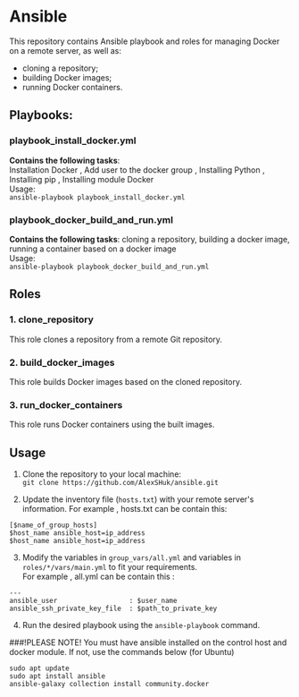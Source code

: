 # Ansible
This repository contains Ansible playbook and roles for managing Docker on a remote server, as well as:
- cloning a repository;  
- building Docker images;  
- running Docker containers.  
## Playbooks:  
### playbook_install_docker.yml  
**Сontains the following tasks**:  
Installation Docker , Add user to the docker group , Installing Python , Installing pip , Installing module Docker  
Usage:  
`ansible-playbook playbook_install_docker.yml` 

### playbook_docker_build_and_run.yml  
**Сontains the following tasks**: 
cloning a repository, building a docker image, running a container based on a docker image  
Usage:  
`ansible-playbook playbook_docker_build_and_run.yml`  

## Roles

### 1. clone_repository
This role clones a repository from a remote Git repository.

### 2. build_docker_images
This role builds Docker images based on the cloned repository.

### 3. run_docker_containers
This role runs Docker containers using the built images.

## Usage  
1. Clone the repository to your local machine:  
`git clone https://github.com/AlexSHuk/ansible.git`  

2. Update the inventory file (`hosts.txt`) with your remote server's information.
For example , hosts.txt can be contain this:  

`[$name_of_group_hosts]`    
`$host_name ansible_host=ip_address`  
`$host_name ansible_host=ip_address`  
  
3. Modify the variables in `group_vars/all.yml` and variables in `roles/*/vars/main.yml` to fit your requirements.  
For example , all.yml can be contain this :  

`---`  
`ansible_user                  : $user_name`  
`ansible_ssh_private_key_file  : $path_to_private_key`    

4. Run the desired playbook using the `ansible-playbook` command.


###!PLEASE NOTE!
You must have ansible installed on the control host and docker module. If not, use the commands below (for Ubuntu) 

`sudo apt update`  
`sudo apt install ansible`  
`ansible-galaxy collection install community.docker`  

